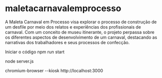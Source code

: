 # maletacarnavalemprocesso
A Maleta Carnaval em Processo visa explorar o processo de construção de um desfile por meio dos relatos e experiências dos profissionais de carnaval. Com um conceito de museu itinerante, o projeto perpassa sobre os diferentes aspectos de desenvolvimento de um carnaval, destacando as narrativas dos trabalhadores e seus processos de confecção.

Iniciar o código
npm run start

node server.js




chromium-browser --kiosk http://localhost:3000 
